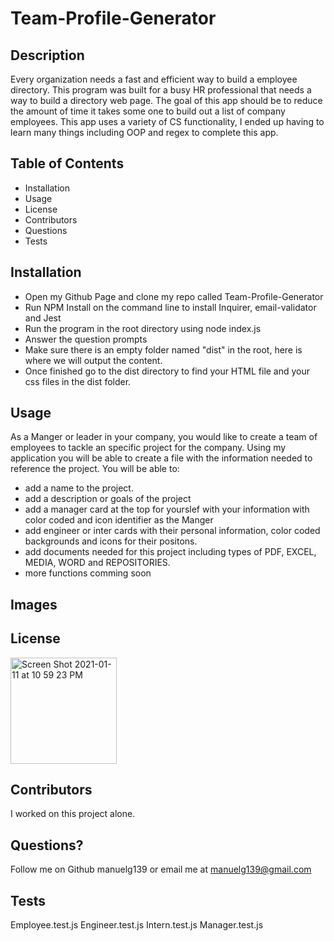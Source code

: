 # Team-Profile-Generator

## Description

Every organization needs a fast and efficient way to build a employee directory. This program was built for a busy HR professional that needs a way to build a directory web page. The goal of this app should be to reduce the amount of time it takes some one to build out a list of company employees. This app uses a variety of CS functionality, I ended up having to learn many things including OOP and regex to complete this app.

## Table of Contents

- Installation
- Usage
- License
- Contributors
- Questions
- Tests

## Installation

- Open my Github Page and clone my repo called Team-Profile-Generator
- Run NPM Install on the command line to install Inquirer, email-validator and Jest
- Run the program in the root directory using node index.js
- Answer the question prompts
- Make sure there is an empty folder named "dist" in the root, here is where we will output the content.
- Once finished go to the dist directory to find your HTML file and your css files in the dist folder.

## Usage

As a Manger or leader in your company, you would like to create a team of employees to tackle an specific project for the company. Using my application you will be able to create a file with the information needed to reference the project.
You will be able to:

- add a name to the project.
- add a description or goals of the project
- add a manager card at the top for yourslef with your information with color coded and icon identifier as the Manger
- add engineer or inter cards with their personal information, color coded backgrounds and icons for their positons.
- add documents needed for this project including types of PDF, EXCEL, MEDIA, WORD and REPOSITORIES.
- more functions comming soon

## Images

## License

<img width="170" alt="Screen Shot 2021-01-11 at 10 59 23 PM" src="https://img.shields.io/badge/license-MIT%20License-blue?style=flat-square">

## Contributors

I worked on this project alone.

## Questions?

Follow me on Github manuelg139 or email me at manuelg139@gmail.com

## Tests

Employee.test.js Engineer.test.js Intern.test.js Manager.test.js

